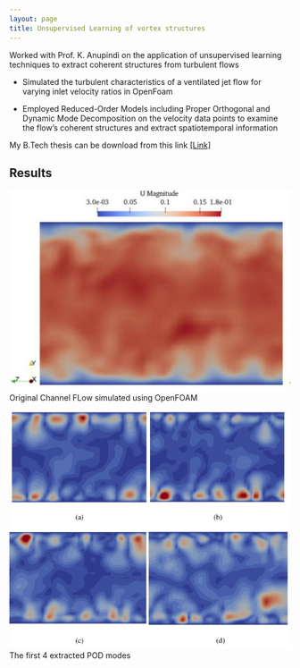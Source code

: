 ```yaml
---
layout: page
title: Unsupervised Learning of vortex structures
---
```


Worked with Prof. K. Anupindi on the application of unsupervised learning techniques to extract coherent structures from turbulent flows

- Simulated the turbulent characteristics of a ventilated jet flow for varying inlet velocity ratios in OpenFoam

- Employed Reduced-Order Models including Proper Orthogonal and Dynamic Mode Decomposition on the velocity data points to examine the flow’s coherent structures and extract spatiotemporal information

My B.Tech thesis can be download from this link [[Link]](https://drive.google.com/file/d/1ERDDqIiyXoyI8KDQYbazD4PtYc3OXXmC/view?usp=sharing)

## Results

![IPM1_photo](/assets/mean_flow.jpeg)
Original Channel FLow simulated using OpenFOAM

<!-- <p align="center">
  <img src="/assets/mean_flow.jpeg" alt="IPM1_photo" />
</p> -->
  <!-- <img src="/assets/mean_flow.jpeg" alt="IPM1_photo"> -->
  

<!-- <p style="text-align: center; font-style: italic;"> 
Original Channel FLow simulated using OpenFOAM
</p> -->


![IPM1_photo](/assets/POD_modes.jpeg)
The first 4 extracted POD modes
<!-- 
<p style="text-align: center; font-style: italic;"> 
The first 4 extracted POD modes
</p> -->



<!-- <object data="../assets/SiddharthDey_BTP.pdf" width="900" height="1000" type='application/pdf'></object> -->
